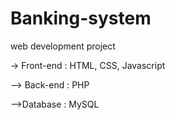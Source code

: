 # Banking-system
web development project

-> Front-end : HTML, CSS,  Javascript

--> Back-end : PHP

-->Database : MySQL
